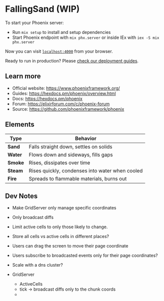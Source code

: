 # FallingSand (WIP)

To start your Phoenix server:

  * Run `mix setup` to install and setup dependencies
  * Start Phoenix endpoint with `mix phx.server` or inside IEx with `iex -S mix phx.server`

Now you can visit [`localhost:4000`](http://localhost:4000) from your browser.

Ready to run in production? Please [check our deployment guides](https://hexdocs.pm/phoenix/deployment.html).

## Learn more

  * Official website: https://www.phoenixframework.org/
  * Guides: https://hexdocs.pm/phoenix/overview.html
  * Docs: https://hexdocs.pm/phoenix
  * Forum: https://elixirforum.com/c/phoenix-forum
  * Source: https://github.com/phoenixframework/phoenix

## Elements

| Type      | Behavior                                        |
| --------- | ----------------------------------------------- |
| **Sand**  | Falls straight down, settles on solids          |
| **Water** | Flows down and sideways, fills gaps             |
| **Smoke** | Rises, dissipates over time                     |
| **Steam** | Rises quickly, condenses into water when cooled |
| **Fire**  | Spreads to flammable materials, burns out       |

## Dev Notes

* Make GridServer only manage specific coordinates
* Only broadcast diffs
* Limit active cells to only those likely to change.
* Store all cells vs active cells in different places?
* Users can drag the screen to move their page coordinate
* Users subscribe to broadcasted events only for their page coordinates?
* Scale with a dns cluster?

* GridServer
  * ActiveCells
  * tick -> broadcast diffs only to the chunk coords
  * 